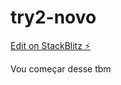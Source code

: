 # try2-novo

[Edit on StackBlitz ⚡️](https://stackblitz.com/edit/ionic-5-angular-10-start-template-pfex8t)

Vou começar desse tbm